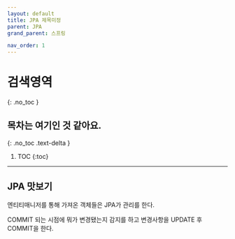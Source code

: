 ```yaml
---
layout: default
title: JPA 제목미정
parent: JPA
grand_parent: 스프링

nav_order: 1
---
```


# 검색영역
{: .no_toc }

## 목차는 여기인 것 같아요.
{: .no_toc .text-delta }

1. TOC
{:toc}

---

## JPA 맛보기

엔티티매니저를 통해 가져온 객체들은 JPA가 관리를 한다.

COMMIT 되는 시점에 뭐가 변경됐는지 감지를 하고 변경사항을 UPDATE 후 COMMIT을 한다.


